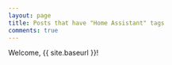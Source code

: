 ```yaml
---
layout: page
title: Posts that have "Home Assistant" tags
comments: true
---
```


Welcome, {{ site.baseurl }}!
